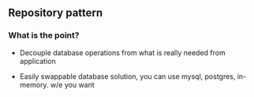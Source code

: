 ## Repository pattern

### What is the point?

* Decouple database operations from what is really needed from application

* Easily swappable database solution, you can use mysql, postgres, in-memory. w/e you want



